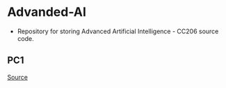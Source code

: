 # Advanded-AI

 - Repository for storing  Advanced Artificial Intelligence - CC206 source code.

## PC1
[Source](https://github.com/cesarmosqueira/advanced-ai/tree/master/pc1)

